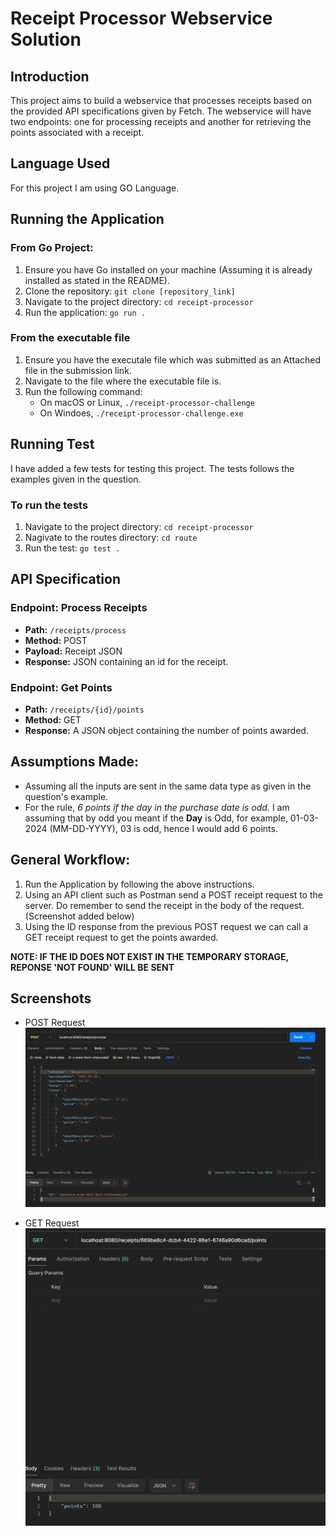 # Receipt Processor Webservice Solution

## Introduction

This project aims to build a webservice that processes receipts based on the provided API specifications given by Fetch. The webservice will have two endpoints: one for processing receipts and another for retrieving the points associated with a receipt.

## Language Used

For this project I am using GO Language.

## Running the Application

### From Go Project:

1. Ensure you have Go installed on your machine (Assuming it is already installed as stated in the README).
2. Clone the repository: `git clone [repository_link]`
3. Navigate to the project directory: `cd receipt-processor`
4. Run the application: `go run .`

### From the executable file

1. Ensure you have the executale file which was submitted as an Attached file in the submission link.
2. Navigate to the file where the executable file is.
3. Run the following command:
    - On macOS or Linux, `./receipt-processor-challenge`
    - On Windoes, `./receipt-processor-challenge.exe`
            

## Running Test

I have added a few tests for testing this project. The tests follows the examples given in the question. 

### To run the tests

1. Navigate to the project directory: `cd receipt-processor`
2. Nagivate to the routes directory: `cd route`
3. Run the test: `go test .`

## API Specification

### Endpoint: Process Receipts

- **Path:** `/receipts/process`
- **Method:** POST
- **Payload:** Receipt JSON
- **Response:** JSON containing an id for the receipt.

### Endpoint: Get Points

- **Path:** `/receipts/{id}/points`
- **Method:** GET
- **Response:** A JSON object containing the number of points awarded.

## Assumptions Made:

- Assuming all the inputs are sent in the same data type as given in the question's example.
- For the rule, <i>6 points if the day in the purchase date is odd.</i> I am assuming that by odd you meant if the **Day** is Odd, for example, 01-03-2024 (MM-DD-YYYY), 03 is odd, hence I would add 6 points.

## General Workflow:

1. Run the Application by following the above instructions.
2. Using an API client such as Postman send a POST receipt request to the server. Do remember to send the receipt in the body of the request. (Screenshot added below)
3. Using the ID response from the previous POST request we can call a GET receipt request to get the points awarded.

**NOTE: IF THE ID DOES NOT EXIST IN THE TEMPORARY STORAGE, REPONSE 'NOT FOUND' WILL BE SENT**

## Screenshots
- POST Request
![Alt text](image.png)

- GET Request
![Alt text](image-1.png)